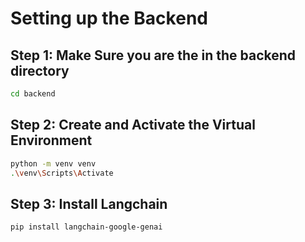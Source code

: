 # Setting up the Backend

## Step 1: Make Sure you are the in the backend directory
``` bash
cd backend
```

## Step 2: Create and Activate the Virtual Environment
``` bash
python -m venv venv
.\venv\Scripts\Activate
```

## Step 3: Install Langchain 
``` bash
pip install langchain-google-genai
```